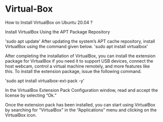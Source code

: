 # Virtual-Box
How to Install VirtualBox on Ubuntu 20.04 ?

Install VirtualBox Using the APT Package Repository

'sudo apt update'
After updating the system’s APT cache repository, install VirtualBox using the command given below.
'sudo apt install virtualbox'

After completing the installation of VirtualBox, you can install the extension package for VirtualBox if you need it to support USB devices, connect the host webcam, control a virtual machine remotely, and more features like this. To install the extension package, issue the following command.

'sudo apt install virtualbox-ext-pack -y'

In the VirtualBox Extension Pack Configuration window, read and accept the license by selecting “Ok.”

Once the extension pack has been installed, you can start using VirtualBox by searching for “VirtualBox” in the “Applications” menu and clicking on the VirtualBox icon.


